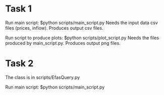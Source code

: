 # Task 1

Run main script:
$python scripts/main_script.py
Needs the input data csv files (prices, inflow).
Produces output csv files.

Run script to produce plots:
$python scripts/plot_script.py
Needs the files produced by main_script.py.
Produces output png files.

# Task 2
The class is in scripts/EfasQuery.py

Run main script:
$python scripts/main_script.py
